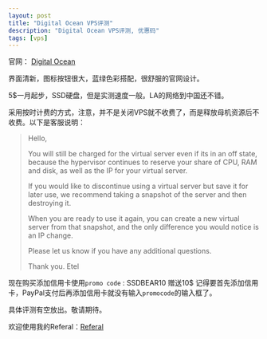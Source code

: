 ```yaml
---
layout: post
title: "Digital Ocean VPS评测"
description: "Digital Ocean VPS评测, 优惠码"
tags: [vps]
---
```


官网：  [Digital Ocean](https://www.digitalocean.com)

界面清新，图标按钮很大，蓝绿色彩搭配，很舒服的官网设计。

5$一月起步，SSD硬盘，但是实测速度一般。LA的网络到中国还不错。

采用按时计费的方式，注意，并不是关闭VPS就不收费了，而是释放母机资源后不收费。以下是客服说明：

>Hello,
>
>You will still be charged for the virtual server even if its in an off state, because the hypervisor continues to reserve your share of CPU, RAM and disk, as well as the IP for your virtual server.
>
>If you would like to discontinue using a virtual server but save it for later use, we recommend taking a snapshot of the server and then destroying it.
>
>When you are ready to use it again, you can create a new virtual server from that snapshot, and the only difference you would notice is an IP change.
>
>Please let us know if you have any additional questions.
>
>Thank you. 
>Etel
>

现在购买添加信用卡使用`promo code` : SSDBEAR10 赠送10$
记得要首先添加信用卡，PayPal支付后再添加信用卡就没有输入`promocode`的输入框了。

具体评测有空放出。敬请期待。

欢迎使用我的Referal：[Referal](https://www.digitalocean.com/?refcode=4398536459b9)

